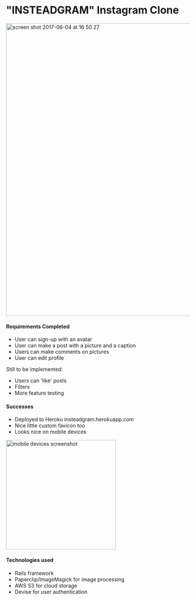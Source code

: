 "INSTEADGRAM" Instagram Clone
=============================

<img width="801" alt="screen shot 2017-06-04 at 16 50 27" src="https://cloud.githubusercontent.com/assets/24992029/26763163/0aaa5fa0-4946-11e7-89e3-703eaa13ff2e.png">


#### Requirements Completed

* User can sign-up with an avatar
* User can make a post with a picture and a caption
* Users can make comments on pictures
* User can edit profile

Still to be implemented:
* Users can 'like' posts
* Filters
* More feature testing

#### Successes

* Deployed to Heroku insteadgram.herokuapp.com
* Nice little custom favicon too
* Looks nice on mobile devices
<img width="300" alt="mobile devices screenshot" src="https://cloud.githubusercontent.com/assets/24992029/26763306/b5baaee8-4948-11e7-96b6-3aa5ced65404.PNG">

#### Technologies used

* Rails framework
* Paperclip/ImageMagick for image processing
* AWS S3 for cloud storage
* Devise for user authentication
